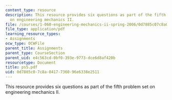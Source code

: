 ```yaml
---
content_type: resource
description: This resource provides six questions as part of the fifth problem set
  on engineering mechanics II.
file: /courses/1-060-engineering-mechanics-ii-spring-2006/0d7885c07c8a0417736096e6338e2511_ps5.pdf
file_type: application/pdf
learning_resource_types:
- Assignments
ocw_type: OCWFile
parent_title: Assignments
parent_type: CourseSection
parent_uid: e4c563cd-0bf0-393e-9773-dce6d8af420b
resourcetype: Document
title: ps5.pdf
uid: 0d7885c0-7c8a-0417-7360-96e6338e2511
---
```

This resource provides six questions as part of the fifth problem set on engineering mechanics II.

